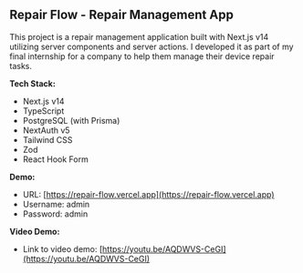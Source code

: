 ## Repair Flow - Repair Management App

This project is a repair management application built with Next.js v14 utilizing server components and server actions. I developed it as part of my final internship for a company to help them manage their device repair tasks.

**Tech Stack:**

* Next.js v14
* TypeScript
* PostgreSQL (with Prisma)
* NextAuth v5
* Tailwind CSS
* Zod
* React Hook Form

**Demo:**

* URL: [https://repair-flow.vercel.app](https://repair-flow.vercel.app)
* Username: admin
* Password: admin

**Video Demo:**

* Link to video demo: [https://youtu.be/AQDWVS-CeGI](https://youtu.be/AQDWVS-CeGI)
